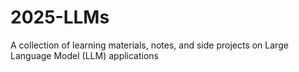 # 2025-LLMs
A collection of learning materials, notes, and side projects on Large Language Model (LLM) applications
